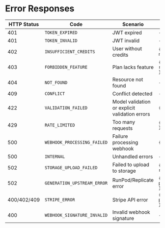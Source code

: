# Error Responses

| HTTP Status | Code | Scenario | Meta |
|-------------|------|----------|------|
| 401 | `TOKEN_EXPIRED` | JWT expired | - |
| 401 | `TOKEN_INVALID` | JWT invalid | - |
| 402 | `INSUFFICIENT_CREDITS` | User without credits | `{ current, needed }` |
| 403 | `FORBIDDEN_FEATURE` | Plan lacks feature | `{ feature, requiredPlan }` |
| 404 | `NOT_FOUND` | Resource not found | - |
| 409 | `CONFLICT` | Conflict detected | - |
| 422 | `VALIDATION_FAILED` | Model validation or explicit validation errors | `{ errors }` |
| 429 | `RATE_LIMITED` | Too many requests | `{ retryAfter }` |
| 500 | `WEBHOOK_PROCESSING_FAILED` | Failure processing webhook | `{ eventId }` |
| 500 | `INTERNAL` | Unhandled errors | - |
| 502 | `STORAGE_UPLOAD_FAILED` | Failed to upload to storage | `{ key, reason }` |
| 502 | `GENERATION_UPSTREAM_ERROR` | RunPod/Replicate error | `{ provider, providerCode }` |
| 400/402/409 | `STRIPE_ERROR` | Stripe API error | `{ provider, providerCode }` |
| 400 | `WEBHOOK_SIGNATURE_INVALID` | Invalid webhook signature | - |
